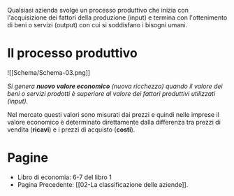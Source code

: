 Qualsiasi azienda svolge un processo produttivo che inizia con l'acquisizione dei fattori della produzione (input) e termina con l'ottenimento di beni o servizi (output) con cui si soddisfano i bisogni umani.
# Il processo produttivo

![[Schema/Schema-03.png]]

*Si genera **nuovo valore economico** (nuova ricchezza) quando il valore dei beni o servizi prodotti è superiore al valore dei fattori produttivi utilizzati (input).*

Nel mercato questi valori sono misurati dai prezzi e quindi nelle imprese il valore economico è determinato direttamente dalla differenza tra prezzi di vendita (**ricavi**) e i prezzi di acquisto (**costi**).
# Pagine
- Libro di economia: 6-7 del libro 1
- Pagina Precedente: [[02-La classificazione delle aziende]].
